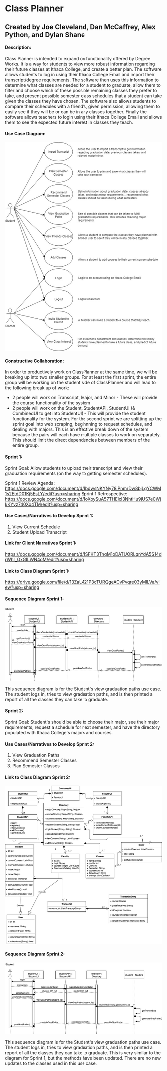 # Class Planner
## Created by Joe Cleveland, Dan McCaffrey, Alex Python, and Dylan Shane

#### Description:
Class Planner is intended to expand on functionality offered by Degree Works. 
It is a way for students to view more robust information regarding their future classes at Ithaca College, and create a better plan. 
The software allows students to log in using their Ithaca College Email and import their transcript/degree requirements. 
The software then uses this information to determine what classes are needed for a student to graduate, allow them to filter and choose which of these possible remaining classes they prefer to take, and present possible semester class schedules that a student can take given the classes they have chosen. 
The software also allows students to compare their schedules with a friend’s, given permission, allowing them to easily see if they will be or can be in any classes together. 
Finally the software allows teachers to login using their Ithaca College Email and allows them to see the expected future interest in classes they teach.

#### Use Case Diagram:
![Use Case Diagram](diagrams/useCaseDiagram.jpg)

#### Constructive Collaboration:
In order to productively work on ClassPlanner at the same time, we will be breaking up into two smaller groups. For at least the first sprint, the entire group will be working on the student side of ClassPlanner and will lead to the following break up of work:
* 2 people will work on Transcript, Major, and Minor - These will provide the course functionality of the system
* 2 people will work on the Student, StudentAPI, StudentUI (& CombinedUI to get into StudentUI) - This will provide the student functionality for the system.
For the second sprint we are splitting up the sprint goal into web scraping, beginnning to request schedules, and dealing with majors.
This is an effective break down of the system because the pairs will each have multiple classes to work on separately. This should limit the direct dependencies between members of the entire group.


#### Sprint 1:
Sprint Goal: Allow students to upload their transcript and view their graduation requirements (on the way to getting semester schedules).

Sprint 1 Review Agenda: https://docs.google.com/document/d/1bdwsNKYNy78iPnmrDw8bjLgYCWM1s2EtdD01Kj5EsLY/edit?usp=sharing
Sprint 1 Retrospective: https://docs.google.com/document/d/1oXoySuA57THElxI3NhtHu9jUS7e0WjkKYyz740Xx4TM/edit?usp=sharing

#### Use Cases/Narratives to Develop Sprint 1:
1. View Current Schedule
2. Student Upload Transcript

#### Link for Client Narratives Sprint 1: 
https://docs.google.com/document/d/1SFKT3TnqM1oDATUORLqnYdA5S14drWhr_GxGILWN4oM/edit?usp=sharing

#### Link to Class Diagram Sprint 1:
https://drive.google.com/file/d/13ZaL421P3cTURQgeACvPvqre03yMlLVa/view?usp=sharing

#### Sequence Diagram Sprint 1:
![Sequence Diagram](diagrams/viewGraduationPathsSequenceDiagram.jpg)

This sequence diagram is for the Student's view graduation paths use case.
The student logs in, tries to view graduation paths, and is then printed a report of all the classes they can take to graduate.

#### Sprint 2:
Sprint Goal: Student's should be able to choose their major, see their major requirements, request a schedule for next semester, and have the directory populated with Ithaca College's majors and courses.

#### Use Cases/Narratives to Develop Sprint 2:
1. View Graduation Paths
2. Recommend Semester Classes
3. Plan Semester Classes

#### Link to Class Diagram Sprint 2:
![Class Diagram](diagrams/ClassPlannerClassDiagram_2.jpg)

#### Sequence Diagram Sprint 2:
![Sequence Diagram](diagrams/viewGraduationPathsSequenceDiagramSprint2.jpg)

This sequence diagram is for the Student's view graduation paths use case.
The student logs in, tries to view graduation paths, and is then printed a report of all the classes they can take to graduate.
This is very similar to the diagram for Sprint 1, but the methods have been updated. 
There are no new updates to the classes used in this use case.

